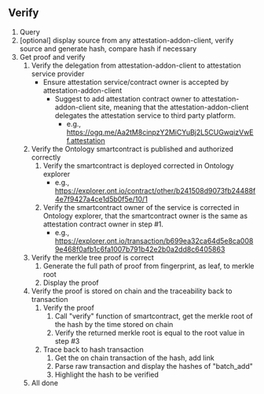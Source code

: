 ## Verify

1. Query
2. [optional] display source from any attestation-addon-client, verify source and generate hash, compare hash if necessary
3. Get proof and verify
   1. Verify the delegation from attestation-addon-client to attestation service provider
      - Ensure attestation service/contract owner is accepted by attestation-addon-client
         - Suggest to add attestation contract owner to attestation-addon-client site, meaning that the attestation-addon-client delegates the attestation service to third party platform.
            - e.g., https://ogq.me/Aa2tM8cinpzY2MiCYuBj2L5CUGwqizVwEf.attestation
   2. Verify the Ontology smartcontract is published and authorized correctly
      1. Verify the smartcontract is deployed corrected in Ontology explorer
         - e.g., https://explorer.ont.io/contract/other/b241508d9073fb24488f4e7f9427a4ce1d5b0f5e/10/1
      2. Verify the smartcontract owner of the service is corrected in Ontology explorer, that the smartcontract owner is the same as attestation contract owner in step #1.
         - e.g., https://explorer.ont.io/transaction/b699ea32ca64d5e8ca0089e468f0afb1c6fa1007b791b42e2b0a2dd8c6405863
   3. Verify the merkle tree proof is correct
      1. Generate the full path of proof from fingerprint, as leaf, to merkle root
      2. Display the proof
   4. Verify the proof is stored on chain and the traceability back to transaction
      1. Verify the proof
         1. Call "verify" function of smartcontract, get the merkle root of the hash by the time stored on chain
         2. Verify the returned merkle root is equal to the root value in step #3
      2. Trace back to hash transaction
         1. Get the on chain transaction of the hash, add link
         2. Parse raw transaction and display the hashes of "batch_add"
         3. Highlight the hash to be verified
   5. All done